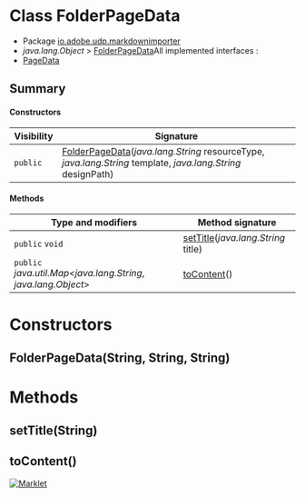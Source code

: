 # Class FolderPageData

* Package [io.adobe.udp.markdownimporter](README.html)
* *java.lang.Object* > [FolderPageData](FolderPageData.html)All implemented interfaces :
* [PageData](PageData.html)




## Summary
#### Constructors
| Visibility | Signature |
| --- | --- |
| `public` | [FolderPageData](#folderpagedatastring-string-string)(*java.lang.String* resourceType, *java.lang.String* template, *java.lang.String* designPath) |

#### Methods
| Type and modifiers | Method signature |
| --- | --- |
| `public` `void` | [setTitle](#settitlestring)(*java.lang.String* title) |
| `public` *java.util.Map*<*java.lang.String*, *java.lang.Object*> | [toContent](#tocontent)() |



# Constructors
## FolderPageData(String, String, String)





# Methods
## setTitle(String)




## toContent()





[![Marklet](https://img.shields.io/badge/Generated%20by-Marklet-green.svg)](https://github.com/Faylixe/marklet)